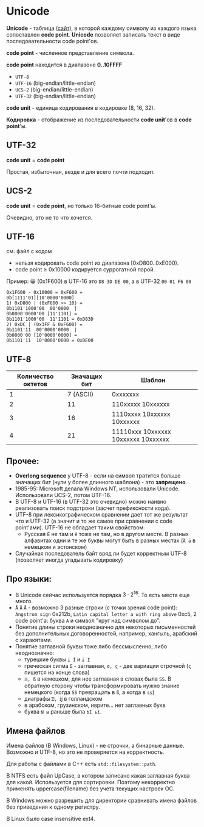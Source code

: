 # Unicode

__Unicode__ - таблица ([сайт](unicode.org)), в которой каждому символу из каждого языка сопоставлен __code point__. __Unicode__ позволяет записать текст в виде последовательности code point'ов.


__code point__ - численное представление символа.

__code point__ находится в диапазоне  __0..10FFFF__

- `UTF-8` 
- `UTF-16` (big-endian/little-endian)
- `UCS-2` (big-endian/little-endian)
- `UTF-32` (big-endian/little-endian)

__code unit__ - единица кодирования в кодировке (8, 16, 32).

__Кодировка__ - отображение из последовательности __code unit__'ов в __code point__'ы.

## UTF-32
__code unit__ = __code point__

Простая, избыточная, везде и для всего почти подходит.

## UCS-2
__code unit__ = __code point__, но только 16-битные code point'ы. 

Очевидно, это не то что хочется.

## UTF-16
см. файл с кодом
- нельзя кодировать code point из диапазона [0xD800..0xE000).
- code point $\ge$ 0x10000 кодируется суррогатной парой.

Пример: 😀 (0x1F600) в UTF-16 это `D8 3D DE 00`, а в UTF-32 `00 01 F6 00`
```
0x1F600 - 0x10000 = 0xF600 = 
0b[1111'01][10'0000'0000]
1) 0xD800 | (0xF600 >> 10) = 
0b1101'1000'00  00'0000  |
0b0000'0000'00 [11'1101] =
0b1101'1000'00  11'1101 = 0xD83D
2) 0xDC | (0x3FF & 0xF600) =
0b1101'11  00'0000'0000  |
0b0000'00 [10'0000'0000] =
0b1101'11  10'0000'0000 = 0xDE00
```

## UTF-8
|Количество октетов | Значащих бит | Шаблон |
|-|-|-|
|1| 7 (ASCII) | 0xxxxxxx |
|2| 11        | 110xxxxx 10xxxxxx |
|3| 16        | 1110xxxx 10xxxxxx 10xxxxxx |
|4| 21        | 11110xxx 10xxxxxx 10xxxxxx 10xxxxxx |

## Прочее:
- __Overlong sequence__ у UTF-8 - если на символ тратится больше значащих бит (нули у более длинного шаблона) - это __запрещено__.
- 1985-95: Microsoft делала Windows NT, использовали Unicode. Использовали UCS-2, потом UTF-16.
- В UTF-8 и UTF-16 (в UTF-32 это очевидно) можно наивно реализовать поиск подстроки (засчет префиксности кода).
- UTF-8 при лексикографическом сравнении дает тот же результат что и UTF-32 (а значит и то же самое при сравнении с code point'ами). UTF-16 не обладает таким свойством.
  - Русская `Ё` не там и `ё` тоже не там, но в другом месте. В разных алфавитах одни и те же буквы могут быть в разных местах (`Ä ä` в немецком и эстонском)
- Случайная последователь байт вряд ли будет корректным UTF-8 (позволяет иногда угадывать кодировку)

## Про языки:
- В Unicode сейчас используется порядка $3\cdot2^{16}$. То есть места еще много.
- `Å` `Å`  `Å` - возможно 3 разные строки (с точки зрения code point): `Angstrom sign` 0x212b, `Latin capital letter a with ring above` 0xc5, 2 code point'а: буква `A` и символ "круг над символом до".
- Понятие длины строки неоднозначно для некоторых письменностей без дополнительных договоренностей, например, хангыль, арабский с харакятами.
- Понятие заглавной буквы тоже либо бессмысленно, либо неоднозначно:
  - турецкие буквы `i İ` и `i I`
  - греческая сигма `Σ` - заглавная, `σ, ς` - две вариации строчной (`ς` пишется на конце слова)
  - `ẞ, ß` в немецком, для нее заглавная в словах была `SS`. В обратную сторону чтобы трансформировать нужно знание немецкого (когда `SS` превращать в `ß`, а когда в `ss`)
  - диаграфы `Ĳ, ĳ` в голландском
  - в арабском, грузинском, иврите... нет заглавных букв
  - буква `Ы ы` раньше была `ЬI ьi`.

## Имена файлов
Имена файлов (В Windows, Linux) - не строчки, а бинарные данные. Возможно и UTF-8, но это не проверяется на корректность.

Для работы с файлами в C++ есть `std::filesystem::path`.

В NTFS есть файл UpCase, в котором записано какая заглавная буква для какой. Используется для сортировки. Поэтому некорректно применять uppercase(filename) без учета текущих настроек ОС.

В Windows можно разрешить для директории сравнивать имена файлов без приведения к одному регистру.

В Linux было case insensitive ext4.
